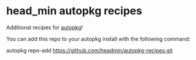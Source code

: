 head_min autopkg recipes
=======

Additional recipes for [autopkg](https://github.com/autopkg/autopkg/)!

You can add this repo to your autopkg install with the following command:

autopkg repo-add https://github.com/headmin/autopkg-recipes.git


